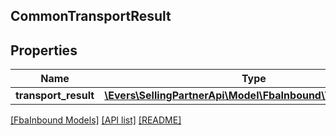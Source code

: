 ## CommonTransportResult

## Properties

Name | Type | Description | Notes
------------ | ------------- | ------------- | -------------
**transport_result** | [**\Evers\SellingPartnerApi\Model\FbaInbound\TransportResult**](TransportResult.md) |  | [optional]

[[FbaInbound Models]](../) [[API list]](../../Api) [[README]](../../../README.md)

